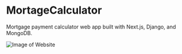 # MortageCalculator

Mortgage payment calculator web app built with Next.js, Django, and MongoDB.

![Image of Website](https://imgur.com/zgBVlDx)
